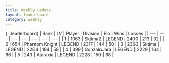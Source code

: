 ```yaml
---
title: Weekly Update
layout: leaderboard
category: weekly
---
```


{: .leaderboard}
| Rank | LV | Player | Division | Elo | Wins | Losses |
| --- | --- | --- | --- | --- | --- | --- |
| <span data-change="1">1</span> | 1063 | <span title="ID: 402846">Sktima2</span> | LEGEND | <span data-change="95">2400</span> | <span data-change="127">213</span> | <span data-change="20">32</span> |
| <span data-change="15">2</span> | 654 | <span title="ID: 742939">Phantom Knight</span> | LEGEND | <span data-change="166">2317</span> | <span data-change="35">144</span> | <span data-change="8">50</span> |
| <span data-change="-2">3</span> | 2363 | <span title="ID: 353063">Sktima</span> | LEGEND | <span data-change="-60">2264</span> | <span data-change="48">194</span> | <span data-change="18">58</span> |
| <span data-change="-1">4</span> | 399 | <span title="ID: 650626">GonzaloJara</span> | LEGEND | <span data-change="-41">2229</span> | <span data-change="5">164</span> | <span data-change="6">66</span> |
| <span data-change="13">5</span> | 243 | <span title="ID: 745153">Ataraxia</span> | LEGEND | <span data-change="79">2228</span> | <span data-change="40">150</span> | <span data-change="17">68</span> |